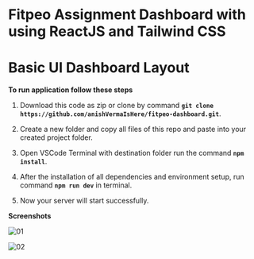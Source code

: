 # Fitpeo Assignment Dashboard with using ReactJS and Tailwind CSS
# Basic UI Dashboard Layout 

**To run application follow these steps**

1. Download this code as zip or clone by command **`git clone https://github.com/anishVermaIsHere/fitpeo-dashboard.git`**.

2. Create a new folder and copy all files of this repo and paste into your created project folder. 

3. Open VSCode Terminal with destination folder run the command **`npm install`**.

3. After the installation of all dependencies and environment setup, run command **`npm run dev`** in terminal.

4. Now your server will start successfully.


**Screenshots**

![01](https://github.com/anishVermaIsHere/fitpeo-dashboard/assets/97972189/ab04bd91-e6ad-44b7-a53d-c871db7d9469)

![02](https://github.com/anishVermaIsHere/fitpeo-dashboard/assets/97972189/14dffdc1-8fd1-4b1e-87e4-53e66354d6c5)
